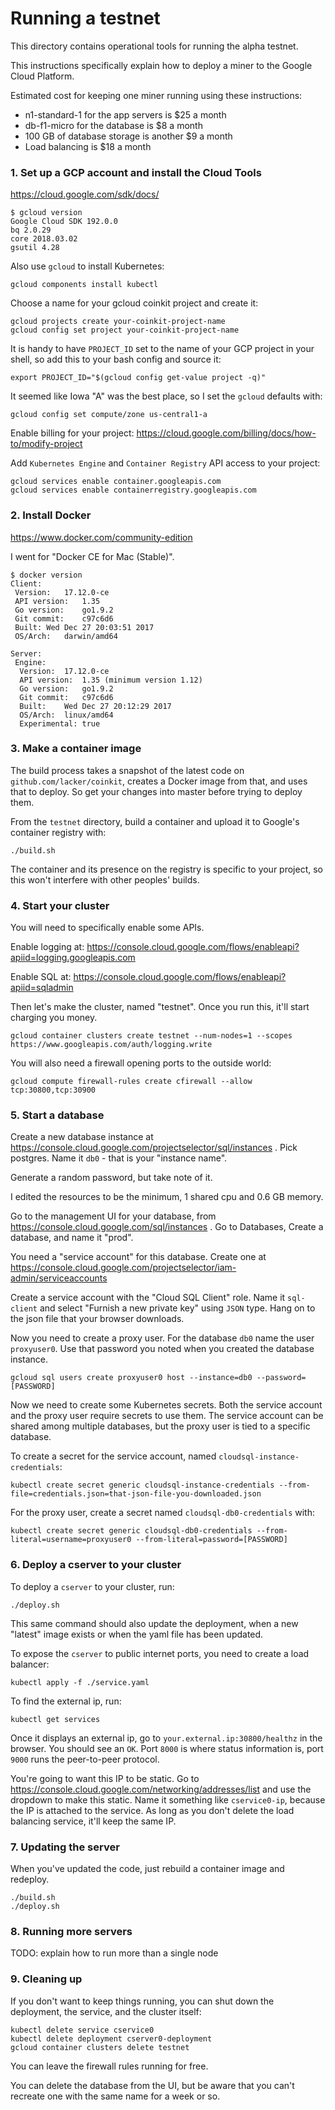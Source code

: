 # Running a testnet

This directory contains operational tools for running the alpha testnet.

This instructions specifically explain how to deploy a miner to the Google Cloud Platform.

Estimated cost for keeping one miner running using these instructions:
* n1-standard-1 for the app servers is $25 a month
* db-f1-micro for the database is $8 a month
* 100 GB of database storage is another $9 a month
* Load balancing is $18 a month

### 1. Set up a GCP account and install the Cloud Tools

https://cloud.google.com/sdk/docs/

```
$ gcloud version
Google Cloud SDK 192.0.0
bq 2.0.29
core 2018.03.02
gsutil 4.28
```

Also use `gcloud` to install Kubernetes:

```
gcloud components install kubectl
```

Choose a name for your gcloud coinkit project and create it:

```
gcloud projects create your-coinkit-project-name
gcloud config set project your-coinkit-project-name
```

It is handy to have `PROJECT_ID` set to the name of your GCP project in your shell,
so add this to your bash config and source it:

```
export PROJECT_ID="$(gcloud config get-value project -q)"
```

It seemed like Iowa "A" was the best place, so I set the `gcloud` defaults with:

```
gcloud config set compute/zone us-central1-a
```

Enable billing for your project: https://cloud.google.com/billing/docs/how-to/modify-project

Add `Kubernetes Engine` and `Container Registry` API access to your project:

```
gcloud services enable container.googleapis.com
gcloud services enable containerregistry.googleapis.com
```

### 2. Install Docker

https://www.docker.com/community-edition

I went for "Docker CE for Mac (Stable)".

```
$ docker version
Client:
 Version:	17.12.0-ce
 API version:	1.35
 Go version:	go1.9.2
 Git commit:	c97c6d6
 Built:	Wed Dec 27 20:03:51 2017
 OS/Arch:	darwin/amd64

Server:
 Engine:
  Version:	17.12.0-ce
  API version:	1.35 (minimum version 1.12)
  Go version:	go1.9.2
  Git commit:	c97c6d6
  Built:	Wed Dec 27 20:12:29 2017
  OS/Arch:	linux/amd64
  Experimental:	true
```

### 3. Make a container image

The build process takes a snapshot of the latest code on `github.com/lacker/coinkit`,
creates a Docker image from that, and uses that to deploy. So get your changes into
master before trying to deploy them.

From the `testnet` directory, build a container and upload it to Google's container
registry with:

```
./build.sh
```

The container and its presence on the registry is specific to your project, so this
won't interfere with other peoples' builds.

### 4. Start your cluster

You will need to specifically enable some APIs.

Enable logging at: https://console.cloud.google.com/flows/enableapi?apiid=logging.googleapis.com

Enable SQL at: https://console.cloud.google.com/flows/enableapi?apiid=sqladmin

Then let's make the cluster, named "testnet". Once you run this, it'll
start charging you money.

```
gcloud container clusters create testnet --num-nodes=1 --scopes https://www.googleapis.com/auth/logging.write
```

You will also need a firewall opening ports to the outside world:

```
gcloud compute firewall-rules create cfirewall --allow tcp:30800,tcp:30900
```

### 5. Start a database

Create a new database instance at https://console.cloud.google.com/projectselector/sql/instances . Pick postgres. Name it `db0` - that is your "instance name".

Generate a random password, but take note of it.

I edited the resources to be the minimum, 1 shared cpu and 0.6 GB memory.

Go to the management UI for your database, from https://console.cloud.google.com/sql/instances . Go to Databases, Create a database, and name it "prod".

You need a "service account" for this database. Create one at https://console.cloud.google.com/projectselector/iam-admin/serviceaccounts

Create a service account with the "Cloud SQL Client" role. Name it `sql-client` and select "Furnish a new private key" using `JSON` type. Hang on to the json file that your browser downloads.

Now you need to create a proxy user. For the database `db0` name the user `proxyuser0`.
Use that password you noted when you created the database instance.

```
gcloud sql users create proxyuser0 host --instance=db0 --password=[PASSWORD]
```

Now we need to create some Kubernetes secrets. Both the service account and the proxy user require secrets to use them. The service account can be shared among multiple databases, but the proxy user is tied to a specific database.

To create a secret for the service account, named `cloudsql-instance-credentials`:

```
kubectl create secret generic cloudsql-instance-credentials --from-file=credentials.json=that-json-file-you-downloaded.json
```

For the proxy user, create a secret named `cloudsql-db0-credentials` with:

```
kubectl create secret generic cloudsql-db0-credentials --from-literal=username=proxyuser0 --from-literal=password=[PASSWORD]
```

### 6. Deploy a cserver to your cluster

To deploy a `cserver` to your cluster, run:

```
./deploy.sh
```

This same command should also update the deployment, when a new
"latest" image exists or when the yaml file has been updated.

To expose the `cserver` to public internet ports, you need to create a load balancer:

```
kubectl apply -f ./service.yaml
```

To find the external ip, run:

```
kubectl get services
```

Once it displays an external ip, go to `your.external.ip:30800/healthz` in the browser.
You should see an `OK`.
Port `8000` is where status information is, port `9000` runs the peer-to-peer protocol.

You're going to want this IP to be static. Go to https://console.cloud.google.com/networking/addresses/list and use the dropdown to make this static. Name it something like `cservice0-ip`, because the IP is attached to the service. As long as you don't delete the load balancing service, it'll keep the same IP.

### 7. Updating the server

When you've updated the code, just rebuild a container image and redeploy.

```
./build.sh
./deploy.sh
```

### 8. Running more servers

TODO: explain how to run more than a single node

### 9. Cleaning up

If you don't want to keep things running, you can shut down the deployment, the service,
and the cluster itself:

```
kubectl delete service cservice0
kubectl delete deployment cserver0-deployment
gcloud container clusters delete testnet
```

You can leave the firewall rules running for free.

You can delete the database from the UI, but be aware that you can't recreate one with the same name for a week or so.